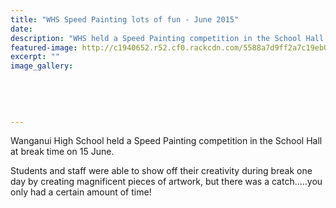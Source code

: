 ```yaml
---
title: "WHS Speed Painting lots of fun - June 2015"
date: 
description: "WHS held a Speed Painting competition in the School Hall at break on 15 June.  Students and staff were able to show off their creativity during break one day by creating magnificent pieces of artwork."
featured-image: http://c1940652.r52.cf0.rackcdn.com/5588a7d9ff2a7c19eb00013e/Speed-Painting-WHS-Hall-15.6.15--1.jpg
excerpt: ""
image_gallery:
    
    
    
    
    
---
```


<p><span>Wanganui High School held a Speed Painting competition in the School Hall at break time on 15 June.&nbsp;</span></p>
<p><span>Students and staff were able to show off their creativity during break one day by creating magnificent pieces of artwork, but there was a catch.....you only had a certain amount of time!</span></p>
<p><span><img src=http://c1940652.r52.cf0.rackcdn.com/5588a806ff2a7c19eb000140/Speed-Painting-WHS-Hall-15.6.15-27.jpg alt="" /></span></p>
<p><span><img src=http://c1940652.r52.cf0.rackcdn.com/5588a816ff2a7c19eb000142/Speed-Painting-WHS-Hall-15.6.15--2.jpg alt="" /></span></p>
<p><span><img src=http://c1940652.r52.cf0.rackcdn.com/5588a82aff2a7c19eb000144/Speed-Painting-WHS-Hall-15.6.15--3.jpg alt="" /></span></p>
<p><span><img src=http://c1940652.r52.cf0.rackcdn.com/5588a839ff2a7c19eb000146/Speed-Painting-WHS-Hall-15.6.15-4.jpg alt="" /></span></p>
<p><span><img src=http://c1940652.r52.cf0.rackcdn.com/5588a847b8d39a3ca4000129/Speed-Painting-WHS-Hall-15.6.15-5.jpg alt="" /></span></p>
<p><span><img src=http://c1940652.r52.cf0.rackcdn.com/5588a861ff2a7c19eb000148/Speed-Painting-WHS-Hall-15.6.15-6.jpg alt="" /></span></p>
<p><span><img src=http://c1940652.r52.cf0.rackcdn.com/5588a86fb8d39a3ca400012b/Speed-Painting-WHS-Hall-15.6.15-7.jpg alt="" /></span></p>
<p><span><img src=http://c1940652.r52.cf0.rackcdn.com/5588a882ff2a7c19eb00014a/Speed-Painting-WHS-Hall-15.6.15-8.jpg alt="" /></span></p>
<p><span><img src=http://c1940652.r52.cf0.rackcdn.com/5588a89eff2a7c19eb00014c/Speed-Painting-WHS-Hall-15.6.15-10.jpg alt="" /></span></p>
<p><span><img src=http://c1940652.r52.cf0.rackcdn.com/5588a890b8d39a3ca400012d/Speed-Painting-WHS-Hall-15.6.15-9.jpg alt="" /></span></p>
<p>&nbsp;</p>
<p><span><img src=http://c1940652.r52.cf0.rackcdn.com/5588a8d4ff2a7c19eb00014e/Speed-Painting-WHS-Hall-15.6.15-11.jpg alt="" /></span></p>
<p><span><img src=http://c1940652.r52.cf0.rackcdn.com/5588a8f7ff2a7c19eb000150/Speed-Painting-WHS-Hall-15.6.15-13.jpg alt="" /></span></p>
<p><span><img src=http://c1940652.r52.cf0.rackcdn.com/5588a90fb8d39a3ca4000133/Speed-Painting-WHS-Hall-15.6.15-14.jpg alt="" /></span></p>
<p><span><img src=http://c1940652.r52.cf0.rackcdn.com/5588a921ff2a7c19eb000152/Speed-Painting-WHS-Hall-15.6.15-15.jpg alt="" /></span></p>
<p><span><img src=http://c1940652.r52.cf0.rackcdn.com/5588a934b8d39a3ca4000135/Speed-Painting-WHS-Hall-15.6.15-16.jpg alt="" /></span></p>
<p><span><img src=http://c1940652.r52.cf0.rackcdn.com/5588a94cff2a7c19eb000154/Speed-Painting-WHS-Hall-15.6.15-17.jpg alt="" /></span></p>
<p><span><img src=http://c1940652.r52.cf0.rackcdn.com/5588a973ff2a7c19eb000156/Speed-Painting-WHS-Hall-15.6.15-18.jpg alt="" /></span></p>
<p><span><img src=http://c1940652.r52.cf0.rackcdn.com/5588a981b8d39a3ca4000139/Speed-Painting-WHS-Hall-15.6.15-19.jpg alt="" /></span></p>
<p><span><img src=http://c1940652.r52.cf0.rackcdn.com/5588a991ff2a7c19eb000158/Speed-Painting-WHS-Hall-15.6.15-20.jpg alt="" /></span></p>
<p><span><img src=http://c1940652.r52.cf0.rackcdn.com/5588a9a0b8d39a3ca400013b/Speed-Painting-WHS-Hall-15.6.15-21.jpg alt="" /></span></p>
<p><span><img src=http://c1940652.r52.cf0.rackcdn.com/5588a9afff2a7c19eb00015a/Speed-Painting-WHS-Hall-15.6.15-22.jpg alt="" /></span></p>
<p><span><img src=http://c1940652.r52.cf0.rackcdn.com/5588a9beb8d39a3ca400013d/Speed-Painting-WHS-Hall-15.6.15-23.jpg alt="" /></span></p>
<p><span><img src=http://c1940652.r52.cf0.rackcdn.com/5588a9cdff2a7c19eb00015c/Speed-Painting-WHS-Hall-15.6.15-24.jpg alt="" /></span></p>
<p><span><img src=http://c1940652.r52.cf0.rackcdn.com/5588a9e5b8d39a3ca400013f/Speed-Painting-WHS-Hall-15.6.15-25.jpg alt="" /></span></p>
<p><span><img src=http://c1940652.r52.cf0.rackcdn.com/5588aaafb8d39a3ca4000141/Speed-Painting-WHS-Hall-15.6.15-26.jpg alt="" /></span></p>

